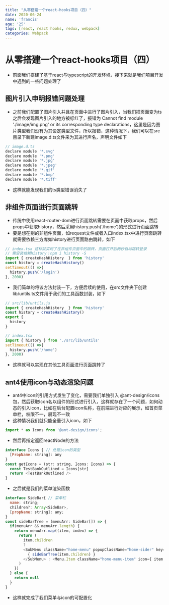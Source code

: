 ```yaml
---
title: "从零搭建一个react-hooks项目（四）"
date: 2020-06-24
name: 'francis'
age: '25'
tags: [react, react hooks, redux, webpack]
categories: Webpack
---
```


# 从零搭建一个react-hooks项目（四）

- 前面我们搭建了基于react与typescript的开发环境，接下来就是我们项目开发中遇到的一些问题处理了

## 图片引入申明报错问题处理

- 之前我们配置了图片引入并且在页面中进行了图片引入，当我们把页面变为ts之后会发现图片引入的地方被标红了，报错为 Cannot find module './image/img.png' or its corresponding type declarations，这里是因为图片类型我们没有为其设定类型文件，所以报错，这种情况下，我们可以在src目录下新建image.d.ts文件来为其进行声名，声明文件如下

```js
// image.d.ts
declare module '*.svg'
declare module '*.png'
declare module '*.jpg'
declare module '*.jpeg'
declare module '*.gif'
declare module '*.bmp'
declare module '*.tiff'
```

- 这样就能发现我们的ts类型错误消失了

## 非组件页面进行页面跳转

- 传统中使用react-router-dom进行页面跳转需要在页面中获取props，然后props中获取history，然后采用history.push('/home')的形式进行页面跳转
- 要是想在别的非组件页面，如request文件或者入口index.tsx中进行页面跳转就需要依赖三方库如history进行页面路由跳转，如下

```js
// index.tsx 这样就实现了在非组件页面中的跳转，页面打开后两秒自动跳转登录
// 需安装依赖history：npm i history -S
import { createHashHistory  } from 'history'
const history = createHashHistory() 
setTimeout(() =>{
  history.push('/login')
}, 2000)

``` 

- 我们简单的将该方法封装一下，方便后续的使用，在src文件夹下创建lib/untils.ts文件用于我们的工具函数封装，如下
  
```js
// src/lib/untils.js
import { createHashHistory  } from 'history'
const history = createHashHistory() 
export {
  history
}

// index.tsx
import { history } from './src/lib/untils'
setTimeout(() =>{
  history.push('/home')
}, 2000)

```

- 这样就可以实现在其他工具页面进行页面跳转了

## ant4使用icon与动态渲染问题

- ant4中icon的引用方式发生了变化，需要我们单独引入 @ant-design/icons 包，然后获取Icon名以组件的形式进行引入，这样就存在了一个问题，如何动态的引入icon，比如在后台配置icon名称，在前端进行对应的展示，如首页菜单栏，权限不一，展现不一致
- 这种情况我们就只能全量引入icon，如下
  
```js
import * as Icons from '@ant-design/icons';
```

- 然后再指定返回reactNode的方法

```js
interface Icons { // 处理icon的类型
  [PropName: string]: any
}
const getIcons = (str: string, Icons: Icons) => {
  const TestBankOutlined = Icons[str]
  return <TestBankOutlined />
}
```

- 之后就是我们的菜单渲染函数

```js
interface SideBar{ // 菜单栏
  name: string;
  children?: Array<SideBar>,
  [propName: string]: any;
}
const sideBarTree = (menuArr: SideBar[]) => {
  if(menuArr && menuArr.length) {
    return menuArr.map((item, index) => {
      return (
        item.children 
        ? 
        <SubMenu className="home-menu" popupClassName="home-sider" key={ item.path } icon={ item.icon ? getIcons(item.icon, Icons) : '' } title={ item.name }>
          { sideBarTree(item.children) }
        </SubMenu> : <Menu.Item className="home-menu-item" icon={ item.icon ? getIcons(item.icon, Icons) : '' } key={ item.path }>{ item.name }</Menu.Item>
      )
    })
  } else {
    return null
  }
}
```

- 这样就完成了我们菜单与icon的可配置化